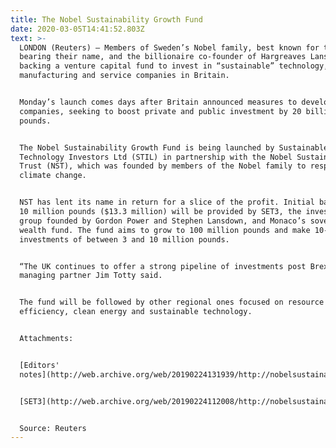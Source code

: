 ```yaml
---
title: The Nobel Sustainability Growth Fund
date: 2020-03-05T14:41:52.803Z
text: >-
  LONDON (Reuters) – Members of Sweden’s Nobel family, best known for the prizes
  bearing their name, and the billionaire co-founder of Hargreaves Lansdown are
  backing a venture capital fund to invest in “sustainable” technology,
  manufacturing and service companies in Britain.


  Monday’s launch comes days after Britain announced measures to develop growth
  companies, seeking to boost private and public investment by 20 billion
  pounds.


  The Nobel Sustainability Growth Fund is being launched by Sustainable
  Technology Investors Ltd (STIL) in partnership with the Nobel Sustainability
  Trust (NST), which was founded by members of the Nobel family to respond to
  climate change.


  NST has lent its name in return for a slice of the profit. Initial backing of
  10 million pounds ($13.3 million) will be provided by SET3, the investment
  group founded by Gordon Power and Stephen Lansdown, and Monaco’s sovereign
  wealth fund. The fund aims to grow to 100 million pounds and make 10-12
  investments of between 3 and 10 million pounds.


  “The UK continues to offer a strong pipeline of investments post Brexit,” STIL
  managing partner Jim Totty said.


  The fund will be followed by other regional ones focused on resource
  efficiency, clean energy and sustainable technology.


  Attachments: 


  [Editors'
  notes](http://web.archive.org/web/20190224131939/http://nobelsustainability.org/wp-content/uploads/Launch-of-NST-UK.pdf) 


  [SET3](http://web.archive.org/web/20190224112008/http://nobelsustainability.org/wp-content/uploads/SET3.pdf)


  Source: Reuters
---
```


